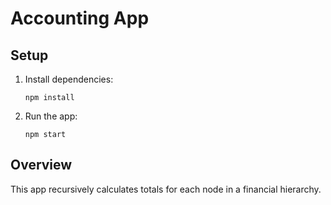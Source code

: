 # Accounting App

## Setup
1. Install dependencies:
   ```
   npm install
   ```
2. Run the app:
   ```
   npm start
   ```

## Overview
This app recursively calculates totals for each node in a financial hierarchy.
